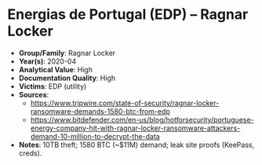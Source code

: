 # Energias de Portugal (EDP) – Ragnar Locker
- **Group/Family**: Ragnar Locker
- **Year(s)**: 2020-04
- **Analytical Value**: High
- **Documentation Quality**: High
- **Victims**: EDP (utility)
- **Sources**:
  - https://www.tripwire.com/state-of-security/ragnar-locker-ransomware-demands-1580-btc-from-edp
  - https://www.bitdefender.com/en-us/blog/hotforsecurity/portuguese-energy-company-hit-with-ragnar-locker-ransomware-attackers-demand-10-million-to-decrypt-the-data
- **Notes**: 10TB theft; 1580 BTC (~$11M) demand; leak site proofs (KeePass, creds).
